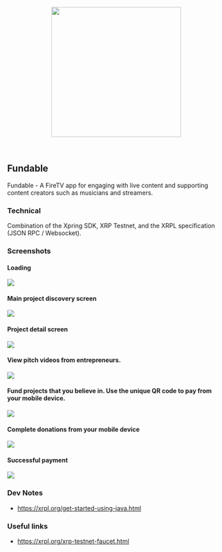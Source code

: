 <p align='center'>
<img src="./img/logo.png" width=300/>
</p>
<br/>

Fundable
---

Fundable  - A FireTV app for engaging with live content and supporting content creators such as musicians and streamers.

### Technical
Combination of the Xpring SDK, XRP Testnet, and the XRPL specification (JSON RPC / Websocket). 

### Screenshots

#### Loading
<img src="./img/load.png"/>

#### Main project discovery screen
<img src="./img/home.png"/>

#### Project detail screen
<img src="./img/detail.png"/>

#### View pitch videos from entrepreneurs.
<img src="./img/v1.png"/>

#### Fund projects that you believe in. Use the unique QR code to pay from your mobile device.
<img src="./img/qrcode.png"/>


#### Complete donations from your mobile device
<img src="./img/pay.png"/>

#### Successful payment
<img src="./img/done.png"/>



### Dev Notes
* https://xrpl.org/get-started-using-java.html

### Useful links
* https://xrpl.org/xrp-testnet-faucet.html


